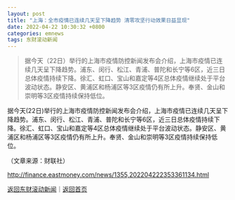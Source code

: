 ```yaml
---
layout: post
title: "上海：全市疫情已连续几天呈下降趋势 清零攻坚行动效果日益显现"
date: 2022-04-22 10:30:32 +0800
categories: emnews
tags: 东财滚动新闻
---
```

> 据今天（22日）举行的上海市疫情防控新闻发布会介绍，上海市疫情已连续几天呈下降趋势。浦东、闵行、松江、青浦、普陀和长宁等6区，近三日总体疫情持续下降。徐汇、虹口、宝山和嘉定等4区总体疫情继续处于平台波动状态。静安区、黄浦区和杨浦区等3区疫情仍有所上升。奉贤、金山和崇明等3区疫情持续保持低位。

<p>据今天(22日)举行的上海市疫情防控新闻发布会介绍，上海市疫情已连续几天呈下降趋势。浦东、闵行、松江、青浦、普陀和长宁等6区，近三日总体疫情持续下降。徐汇、虹口、宝山和嘉定等4区总体疫情继续处于平台波动状态。静安区、黄浦区和杨浦区等3区疫情仍有所上升。奉贤、金山和崇明等3区疫情持续保持低位。</p><p class="em_media">（文章来源：财联社）</p>

<http://finance.eastmoney.com/news/1355,202204222353361134.html>

[返回东财滚动新闻](//finews.withounder.com/emnews/)｜[返回首页](//finews.withounder.com/)